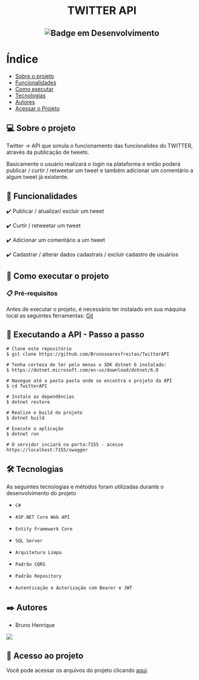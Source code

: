 # <h1 align="center"> TWITTER API </h1>

## <p align="center">![Badge em Desenvolvimento](http://img.shields.io/static/v1?label=STATUS&message=FINALIZADO&color=RED&style=for-the-badge)</p>

# Índice 

* [Sobre o projeto](#-sobre-o-projeto)
* [Funcionalidades](#-funcionalidades)
* [Como executar](#-como-executar-o-projeto)
* [Tecnologias](https://github.com/Brunosoaresfreitas/DevFreela/blob/main/README.md#%EF%B8%8F-tecnologias)
* [Autores](https://github.com/Brunosoaresfreitas/DevFreela/blob/main/README.md#%EF%B8%8F-autores)
* [Acessar o Projeto](#-acesso-ao-projeto)

## 💻 Sobre o projeto

Twitter -> API que simula o funcionamento das funcionalides do TWITTER, através da publicação de tweets.

Basicamente o usuário realizará o login na plataforma e então poderá publicar / curtir / retweetar um tweet e também adicionar um comentário a algum tweet já existente.

## 🎯 Funcionalidades

✔️ Publicar / atualizar/ excluir um tweet

✔️ Curtir / retweetar um tweet

✔️ Adicionar um comentário a um tweet

✔️ Cadastrar / alterar dados cadastrais / excluir cadastro de usuários 


## 🚀 Como executar o projeto

### 📋 Pré-requisitos

Antes de executar o projeto, é necessário ter instalado em sua máquina local as seguintes ferramentas: [Git](https://git-scm.com/)



## 🎲 Executando a API - Passo a passo

```
# Clone este repositório
$ git clone https://github.com/Brunosoaresfreitas/TwitterAPI

# Tenha certeza de ter pelo menos o SDK dotnet 6 instalado:
$ https://dotnet.microsoft.com/en-us/download/dotnet/6.0

# Navegue até a pasta pasta onde se encontra o projeto da API
$ cd TwitterAPI

# Instale as dependências
$ dotnet restore

# Realize o build do projeto
$ dotnet build

# Execute a aplicação 
$ dotnet run

# O servidor inciará na porta:7155 - acesse https://localhost:7155/swagger
```

## 🛠️ Tecnologias

As seguintes tecnologias e métodos foram utilizadas durante o desenvolvimento do projeto

- ``C#``

- ``ASP.NET Core Web API``

- ``Entity Framework Core``

- ``SQL Server``

- ``Arquitetura Limpa``

- ``Padrão CQRS``

- ``Padrão Repository``

- ``Autenticação e Autorização com Bearer e JWT``


## ✒️ Autores
- Bruno Henrique

<a href="https://www.linkedin.com/in/bruno-henrique-soares-de-freitas-32ab85243/" target="_blank"><img src="https://img.shields.io/badge/-LinkedIn-%230077B5?style=for-the-badge&logo=linkedin&logoColor=white" target="_blank"></a>   

## 📁 Acesso ao projeto
Você pode acessar os arquivos do projeto clicando [aqui](https://github.com/Brunosoaresfreitas/TwitterAPI).

